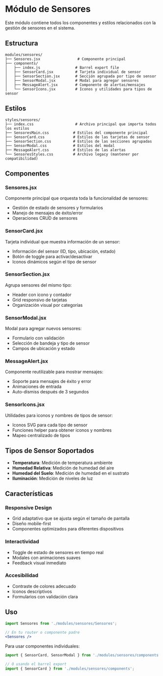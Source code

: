 # Módulo de Sensores

Este módulo contiene todos los componentes y estilos relacionados con la gestión de sensores en el sistema.

## Estructura

```
modules/sensores/
├── Sensores.jsx                 # Componente principal
├── components/
│   ├── index.js                # Barrel export file
│   ├── SensorCard.jsx          # Tarjeta individual de sensor
│   ├── SensorSection.jsx       # Sección agrupada por tipo de sensor
│   ├── SensorModal.jsx         # Modal para agregar sensores
│   ├── MessageAlert.jsx        # Componente de alertas/mensajes
│   └── SensorIcons.jsx         # Iconos y utilidades para tipos de sensor
```

## Estilos

```
styles/sensores/
├── index.css                   # Archivo principal que importa todos los estilos
├── SensoresMain.css           # Estilos del componente principal
├── SensorCard.css             # Estilos de las tarjetas de sensor
├── SensorSection.css          # Estilos de las secciones agrupadas
├── SensorModal.css            # Estilos del modal
├── MessageAlert.css           # Estilos de las alertas
└── SensoresStyles.css         # Archivo legacy (mantener por compatibilidad)
```

## Componentes

### Sensores.jsx
Componente principal que orquesta toda la funcionalidad de sensores:
- Gestión de estado de sensores y formularios
- Manejo de mensajes de éxito/error
- Operaciones CRUD de sensores

### SensorCard.jsx
Tarjeta individual que muestra información de un sensor:
- Información del sensor (ID, tipo, ubicación, estado)
- Botón de toggle para activar/desactivar
- Iconos dinámicos según el tipo de sensor

### SensorSection.jsx
Agrupa sensores del mismo tipo:
- Header con icono y contador
- Grid responsivo de tarjetas
- Organización visual por categorías

### SensorModal.jsx
Modal para agregar nuevos sensores:
- Formulario con validación
- Selección de bandeja y tipo de sensor
- Campos de ubicación y estado

### MessageAlert.jsx
Componente reutilizable para mostrar mensajes:
- Soporte para mensajes de éxito y error
- Animaciones de entrada
- Auto-dismiss después de 3 segundos

### SensorIcons.jsx
Utilidades para iconos y nombres de tipos de sensor:
- Iconos SVG para cada tipo de sensor
- Funciones helper para obtener iconos y nombres
- Mapeo centralizado de tipos

## Tipos de Sensor Soportados

- **Temperatura**: Medición de temperatura ambiente
- **Humedad Relativa**: Medición de humedad del aire
- **Humedad del Suelo**: Medición de humedad en el sustrato
- **Iluminación**: Medición de niveles de luz

## Características

### Responsive Design
- Grid adaptativo que se ajusta según el tamaño de pantalla
- Diseño mobile-first
- Componentes optimizados para diferentes dispositivos

### Interactividad
- Toggle de estado de sensores en tiempo real
- Modales con animaciones suaves
- Feedback visual inmediato

### Accesibilidad
- Contraste de colores adecuado
- Iconos descriptivos
- Formularios con validación clara

## Uso

```jsx
import Sensores from './modules/sensores/Sensores';

// En tu router o componente padre
<Sensores />
```

Para usar componentes individuales:

```jsx
import { SensorCard, SensorModal } from './modules/sensores/components';

// O usando el barrel export
import { SensorCard } from './modules/sensores/components';
```
